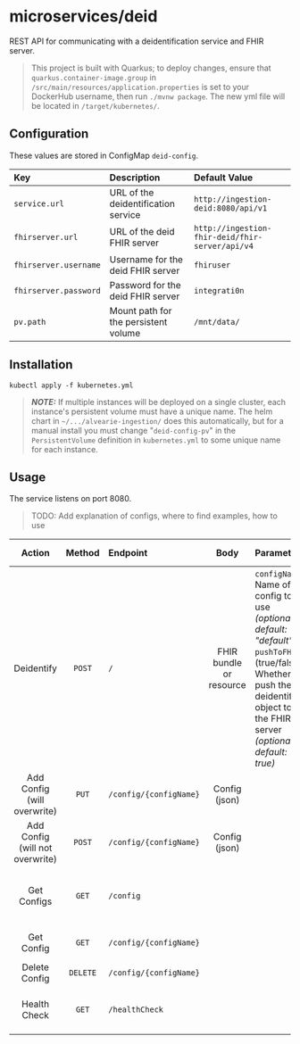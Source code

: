 # microservices/deid

REST API for communicating with a deidentification service and FHIR server.

> This project is built with Quarkus; to deploy changes, ensure that
> `quarkus.container-image.group` in `/src/main/resources/application.properties`
> is set to your DockerHub username, then run `./mvnw package`. The new yml
> file will be located in `/target/kubernetes/`.

## Configuration

These values are stored in ConfigMap `deid-config`.

| Key | Description | Default Value |
|:----|:------------|:-------------|
| `service.url` | URL of the deidentification service | `http://ingestion-deid:8080/api/v1` |
| `fhirserver.url` | URL of the deid FHIR server | `http://ingestion-fhir-deid/fhir-server/api/v4` |
| `fhirserver.username` | Username for the deid FHIR server | `fhiruser` |
| `fhirserver.password` | Password for the deid FHIR server | `integrati0n` |
| `pv.path` | Mount path for the persistent volume | `/mnt/data/` |

## Installation

```shell
kubectl apply -f kubernetes.yml
```
> **_NOTE:_**  If multiple instances will be deployed on a single cluster, each instance's
> persistent volume must have a unique name. The helm chart in `~/.../alvearie-ingestion/`
> does this automatically, but for a manual install you must change "`deid-config-pv`" in
> the `PersistentVolume` definition in `kubernetes.yml` to some unique name for each instance.

## Usage

The service listens on port 8080.

> TODO: Add explanation of configs, where to find examples, how to use

| Action | Method | Endpoint | Body | Parameters | Returns on Success |
|:------:|:------:|:---------|:----:|:-----------|:-------:|
| Deidentify | `POST` | `/` | FHIR bundle or resource | `configName`: Name of config to use *(optional, default: "default")* </br> `pushToFHIR`: (true/false) Whether to push the deidentified object to the FHIR server *(optional, default: true)* | Deidentified object |
| Add Config (will overwrite) | `PUT` | `/config/{configName}` | Config (json) | | Status `200` |
| Add Config (will not overwrite) | `POST` | `/config/{configName}` | Config (json) | | Status `200` |
| Get Configs | `GET` | `/config` | | | Newline-delimited list of config names |
| Get Config | `GET` | `/config/{configName}` | | | Config named `configName` |
| Delete Config | `DELETE` | `/config/{configName}` | | | Status `200` |
| Health Check | `GET` | `/healthCheck` | | | Status `200` if OK </br> Status `500` if errors |
